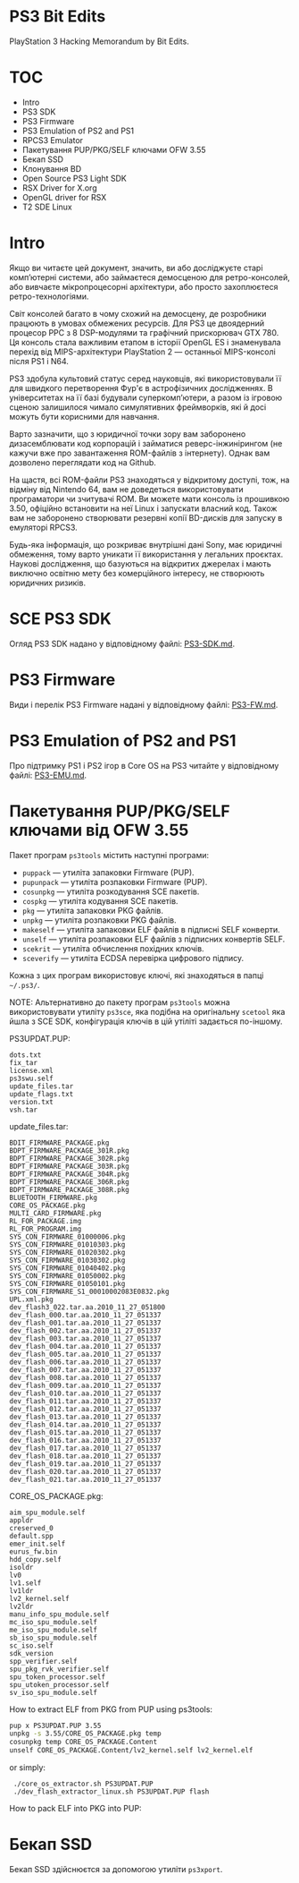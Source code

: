 PS3 Bit Edits
=============

PlayStation 3 Hacking Memorandum by Bit Edits.

# TOC

* Intro
* PS3 SDK
* PS3 Firmware
* PS3 Emulation of PS2 and PS1
* RPCS3 Emulator
* Пакетування PUP/PKG/SELF ключами OFW 3.55
* Бекап SSD
* Клонування BD 
* Open Source PS3 Light SDK
* RSX Driver for X.org
* OpenGL driver for RSX
* T2 SDE Linux

# Intro

Якщо ви читаєте цей документ, значить, ви або досліджуєте старі
комп’ютерні системи, або займаєтеся демосценою для ретро-консолей,
або вивчаєте мікропроцесорні архітектури, або просто захоплюєтеся
ретро-технологіями.

Світ консолей багато в чому схожий на демосцену, де розробники
працюють в умовах обмежених ресурсів. Для PS3 це двоядерний
процесор PPC з 8 DSP-модулями та графічний прискорювач GTX 780.
Ця консоль стала важливим етапом в історії OpenGL ES і знаменувала
перехід від MIPS-архітектури PlayStation 2 — останньої MIPS-консолі
після PS1 і N64.

PS3 здобула культовий статус серед науковців, які використовували
її для швидкого перетворення Фур'є в астрофізичних дослідженнях.
В університетах на її базі будували суперкомп’ютери, а разом із
ігровою сценою залишилося чимало симулятивних фреймворків, які й
досі можуть бути корисними для навчання.

Варто зазначити, що з юридичної точки зору вам заборонено дизасемблювати
код корпорацій і займатися реверс-інжинірингом (не кажучи вже про
завантаження ROM-файлів з інтернету). Однак вам дозволено переглядати
код на Github.

На щастя, всі ROM-файли PS3 знаходяться у відкритому доступі, тож, на
відміну від Nintendo 64, вам не доведеться використовувати програматори
чи зчитувачі ROM. Ви можете мати консоль із прошивкою 3.50, офіційно
встановити на неї Linux і запускати власний код. Також вам не заборонено
створювати резервні копії BD-дисків для запуску в емуляторі RPCS3.

Будь-яка інформація, що розкриває внутрішні дані Sony, має юридичні
обмеження, тому варто уникати її використання у легальних проєктах.
Наукові дослідження, що базуються на відкритих джерелах і мають виключно
освітню мету без комерційного інтересу, не створюють юридичних ризиків.

# SCE PS3 SDK

Огляд PS3 SDK надано у відповідному файлі: <a href="PS3-SDK.md">PS3-SDK.md</a>.

# PS3 Firmware

Види і перелік PS3 Firmware надані у відповідному файлі: <a href="PS3-FW.md">PS3-FW.md</a>.

# PS3 Emulation of PS2 and PS1

Про підтримку PS1 і PS2 ігор в Core OS на PS3 читайте у відповідному файлі: <a href="PS3-EMU.md">PS3-EMU.md</a>.

# Пакетування PUP/PKG/SELF ключами від OFW 3.55

Пакет програм `ps3tools` містить наступні програми:

* `puppack` — утиліта запаковки Firmware (PUP).
* `pupunpack` — утиліта розпаковки Firmware (PUP).
* `cosunpkg` — утиліта розкодування SCE пакетів.
* `cospkg` — утиліта кодування SCE пакетів.
* `pkg` — утиліта запаковки PKG файлів.
* `unpkg` — утиліта розпаковки PKG файлів.
* `makeself` — утиліта запаковки ELF файлів в підписні SELF конверти.
* `unself` — утиліта розпаковки ELF файлів з підписних конвертів SELF.
* `scekrit` — утиліта обчислення похідних ключів. 
* `sceverify` — утиліта ECDSA перевірка цифрового підпису. 

Кожна з цих програм використовує ключі, які знаходяться в папці `~/.ps3/`.

NOTE: Альтернативно до пакету програм `ps3tools` можна використовувати утиліту `ps3sce`, яка
подібна на оригінальну `scetool` яка йшла з SCE SDK, конфігурація ключів в цій утіліті задається по-іншому.

PS3UPDAT.PUP:

```
dots.txt
fix_tar
license.xml
ps3swu.self
update_files.tar
update_flags.txt
version.txt
vsh.tar
```

update_files.tar:

```
BDIT_FIRMWARE_PACKAGE.pkg
BDPT_FIRMWARE_PACKAGE_301R.pkg
BDPT_FIRMWARE_PACKAGE_302R.pkg
BDPT_FIRMWARE_PACKAGE_303R.pkg
BDPT_FIRMWARE_PACKAGE_304R.pkg
BDPT_FIRMWARE_PACKAGE_306R.pkg
BDPT_FIRMWARE_PACKAGE_308R.pkg
BLUETOOTH_FIRMWARE.pkg
CORE_OS_PACKAGE.pkg
MULTI_CARD_FIRMWARE.pkg
RL_FOR_PACKAGE.img
RL_FOR_PROGRAM.img
SYS_CON_FIRMWARE_01000006.pkg
SYS_CON_FIRMWARE_01010303.pkg
SYS_CON_FIRMWARE_01020302.pkg
SYS_CON_FIRMWARE_01030302.pkg
SYS_CON_FIRMWARE_01040402.pkg
SYS_CON_FIRMWARE_01050002.pkg
SYS_CON_FIRMWARE_01050101.pkg
SYS_CON_FIRMWARE_S1_00010002083E0832.pkg
UPL.xml.pkg
dev_flash3_022.tar.aa.2010_11_27_051800
dev_flash_000.tar.aa.2010_11_27_051337
dev_flash_001.tar.aa.2010_11_27_051337
dev_flash_002.tar.aa.2010_11_27_051337
dev_flash_003.tar.aa.2010_11_27_051337
dev_flash_004.tar.aa.2010_11_27_051337
dev_flash_005.tar.aa.2010_11_27_051337
dev_flash_006.tar.aa.2010_11_27_051337
dev_flash_007.tar.aa.2010_11_27_051337
dev_flash_008.tar.aa.2010_11_27_051337
dev_flash_009.tar.aa.2010_11_27_051337
dev_flash_010.tar.aa.2010_11_27_051337
dev_flash_011.tar.aa.2010_11_27_051337
dev_flash_012.tar.aa.2010_11_27_051337
dev_flash_013.tar.aa.2010_11_27_051337
dev_flash_014.tar.aa.2010_11_27_051337
dev_flash_015.tar.aa.2010_11_27_051337
dev_flash_016.tar.aa.2010_11_27_051337
dev_flash_017.tar.aa.2010_11_27_051337
dev_flash_018.tar.aa.2010_11_27_051337
dev_flash_019.tar.aa.2010_11_27_051337
dev_flash_020.tar.aa.2010_11_27_051337
dev_flash_021.tar.aa.2010_11_27_051337
```

CORE_OS_PACKAGE.pkg:

```
aim_spu_module.self
appldr
creserved_0
default.spp
emer_init.self
eurus_fw.bin
hdd_copy.self
isoldr
lv0
lv1.self
lv1ldr
lv2_kernel.self
lv2ldr
manu_info_spu_module.self
mc_iso_spu_module.self
me_iso_spu_module.self
sb_iso_spu_module.self
sc_iso.self
sdk_version
spp_verifier.self
spu_pkg_rvk_verifier.self
spu_token_processor.self
spu_utoken_processor.self
sv_iso_spu_module.self
```

How to extract ELF from PKG from PUP using ps3tools:

```sh
pup x PS3UPDAT.PUP 3.55
unpkg -s 3.55/CORE_OS_PACKAGE.pkg temp
cosunpkg temp CORE_OS_PACKAGE.Content
unself CORE_OS_PACKAGE.Content/lv2_kernel.self lv2_kernel.elf
```

or simply:

```
 ./core_os_extractor.sh PS3UPDAT.PUP
 ./dev_flash_extractor_linux.sh PS3UPDAT.PUP flash
```

How to pack ELF into PKG into PUP:

# Бекап SSD

Бекап SSD здійснюєтся за допомогою утиліти `ps3xport`.
